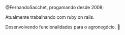 @FernandoSacchet, progamando desde 2008;

Atualmente trabalhando com ruby on rails.

Desenvolvendo funcionalidades para o agronegócio. 🌱
